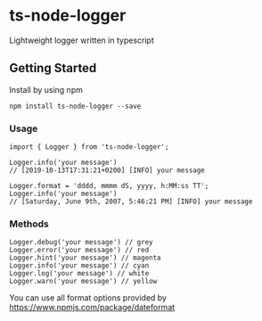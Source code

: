 # ts-node-logger

Lightweight logger written in typescript

## Getting Started

Install by using npm

```
npm install ts-node-logger --save
```

### Usage

```
import { Logger } from 'ts-node-logger';

Logger.info('your message')
// [2019-10-13T17:31:21+0200] [INFO] your message

Logger.format = 'dddd, mmmm dS, yyyy, h:MM:ss TT';
Logger.info('your message')
// [Saturday, June 9th, 2007, 5:46:21 PM] [INFO] your message
```

### Methods
```
Logger.debug('your message') // grey
Logger.error('your message') // red
Logger.hint('your message') // magenta
Logger.info('your message') // cyan
Logger.log('your message') // white
Logger.warn('your message') // yellow
```


You can use all format options provided by https://www.npmjs.com/package/dateformat